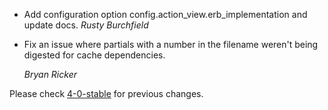 *   Add configuration option config.action_view.erb_implementation and
    update docs.  *Rusty Burchfield*

*   Fix an issue where partials with a number in the filename weren't being digested for cache dependencies.

    *Bryan Ricker*

Please check [4-0-stable](https://github.com/rails/rails/blob/4-0-stable/actionpack/CHANGELOG.md) for previous changes.

